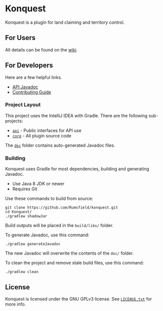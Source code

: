 # Konquest
Konquest is a plugin for land claiming and territory control.

## For Users
All details can be found on the [wiki](https://github.com/Rumsfield/konquest-doc/wiki).

## For Developers
Here are a few helpful links.
* [API Javadoc](https://rumsfield.github.io/konquest-doc/)
* [Contributing Guide](./CONTRIBUTING.md)

### Project Layout
This project uses the IntelliJ IDEA with Gradle. There are the following sub-projects:
* [`api`](./api) - Public interfaces for API use
* [`core`](./core) - All plugin source code

The [`doc`](./doc) folder contains auto-generated Javadoc files.

### Building
Konquest uses Gradle for most dependencies, building and generating Javadoc.
* Use Java 8 JDK or newer
* Requires Git

Use these commands to build from source:
```
git clone https://github.com/Rumsfield/konquest.git
cd Konquest/
./gradlew shadowJar
```
Build outputs will be placed in the `build/libs/` folder.

To generate Javadoc, use this command:
```
./gradlew generateJavadoc
```
The new Javadoc will overwrite the contents of the `doc/` folder.

To clean the project and remove stale build files, use this command:
```
./gradlew clean
```

## License
Konquest is licensed under the GNU GPLv3 license. See [`LICENSE.txt`](./LICENSE.txt) for more info.